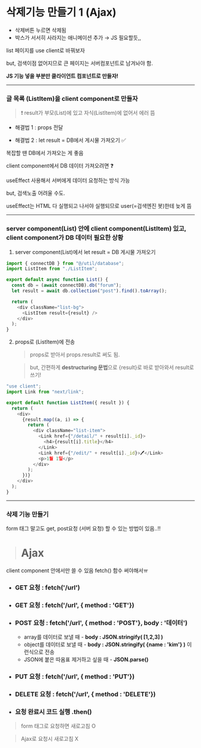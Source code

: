 # 삭제기능 만들기 1 (Ajax)

- 삭제버튼 누르면 삭제됨
- 박스가 서서히 사라지는 애니메이션 추가
  &rarr; JS 필요할듯,,

list 페이지를 use client로 바꿔보자

but, 검색이점 없어지므로 큰 페이지는 서버컴포넌트로 남겨놔야 함.

**JS 기능 넣을 부분만 클라이언트 컴포넌트로 만들자!**

---

### 글 목록 (ListItem)을 client component로 만들자

> ❗ result가 부모(List)에 있고 자식(ListItem)에 없어서 에러 뜸

- 해결법 1 : props 전달

- 해결법 2 : let result = DB에서 게시물 가져오기 ✅

복잡할 땐 DB에서 가져오는 게 좋음

client component에서 DB 데이터 가져오려면 ❓

useEffect 사용해서 서버에게 데이터 요청하는 방식 가능

but, 검색노출 어려울 수도.

useEffect는 HTML 다 실행되고 나서야 실행되므로 user(=검색엔진 봇)한테 늦게 뜸

---

### server component(List) 안에 client component(ListItem) 있고, client component가 DB 데이터 필요한 상황

1. server component(List)에서 let result = DB 게시물 가져오기

```javascript
import { connectDB } from "@/util/database";
import ListItem from "./ListItem";

export default async function List() {
  const db = (await connectDB).db("forum");
  let result = await db.collection("post").find().toArray();

  return (
    <div className="list-bg">
      <ListItem result={result} />
    </div>
  );
}
```

2. props로 (ListItem)에 전송

   > props로 받아서 props.result로 써도 됨.

   > but, 간편하게 **destructuring 문법**으로 {result}로 바로 받아와서 result로 쓰기!

```javascript
"use client";
import Link from "next/link";

export default function ListItem({ result }) {
  return (
    <div>
      {result.map((a, i) => {
        return (
          <div className="list-item">
            <Link href={"/detail/" + result[i]._id}>
              <h4>{result[i].title}</h4>
            </Link>
            <Link href={"/edit/" + result[i]._id}>🖊️</Link>
            <p>1월 1일</p>
          </div>
        );
      })}
    </div>
  );
}
```

---

### 삭제 기능 만들기

form 태그 말고도 get, post요청 (서버 요청) 할 수 있는 방법이 있음..!!

> # Ajax

client component 안에서만 쓸 수 있음
fetch() 함수 써야해서ㅠ

- ### GET 요청 : fetch('/url')

- ### GET 요청 : fetch('/url', { method : 'GET'})

- ### POST 요청 : fetch('/url', { method : 'POST'}, body : '데이터')

  - array를 데이터로 보낼 때 - **body : JSON.stringify( [1,2,3] )**
  - object를 데이터로 보낼 때 - **body : JSON.stringify( {name : 'kim'} )** 이런식으로 전송
  - JSON에 붙은 따옴표 제거하고 싶을 때 - **JSON.parse()**

- ### PUT 요청 : fetch('/url', { method : 'PUT'})

- ### DELETE 요청 : fetch('/url', { method : 'DELETE'})

- ### 요청 완료시 코드 실행 .then()

> form 태그로 요청하면 새로고침 O

> Ajax로 요청시 새로고침 X
